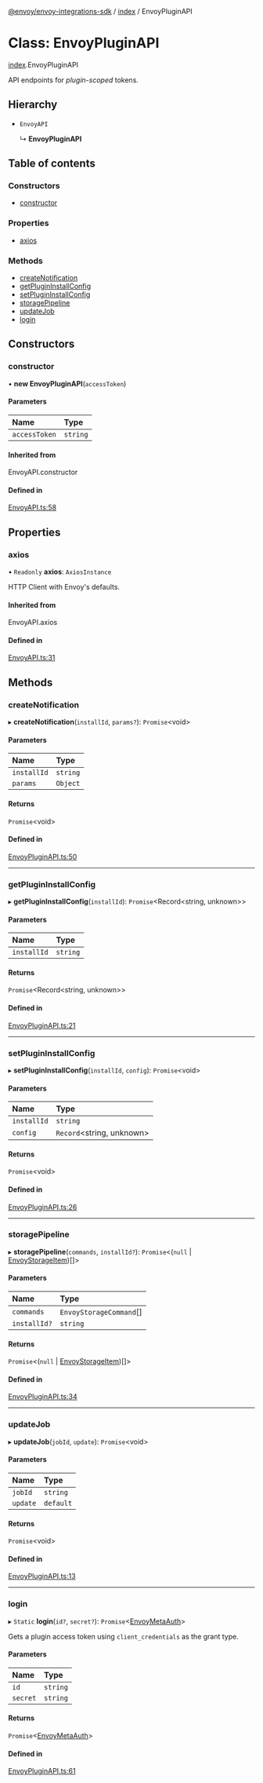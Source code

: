 [@envoy/envoy-integrations-sdk](../README.md) / [index](../modules/index.md) / EnvoyPluginAPI

# Class: EnvoyPluginAPI

[index](../modules/index.md).EnvoyPluginAPI

API endpoints for *plugin-scoped* tokens.

## Hierarchy

- `EnvoyAPI`

  ↳ **EnvoyPluginAPI**

## Table of contents

### Constructors

- [constructor](index.envoypluginapi.md#constructor)

### Properties

- [axios](index.envoypluginapi.md#axios)

### Methods

- [createNotification](index.envoypluginapi.md#createnotification)
- [getPluginInstallConfig](index.envoypluginapi.md#getplugininstallconfig)
- [setPluginInstallConfig](index.envoypluginapi.md#setplugininstallconfig)
- [storagePipeline](index.envoypluginapi.md#storagepipeline)
- [updateJob](index.envoypluginapi.md#updatejob)
- [login](index.envoypluginapi.md#login)

## Constructors

### constructor

• **new EnvoyPluginAPI**(`accessToken`)

#### Parameters

| Name | Type |
| :------ | :------ |
| `accessToken` | `string` |

#### Inherited from

EnvoyAPI.constructor

#### Defined in

[EnvoyAPI.ts:58](https://github.com/envoy/envoy-integrations-sdk-nodejs/blob/d8fa581/src/EnvoyAPI.ts#L58)

## Properties

### axios

• `Readonly` **axios**: `AxiosInstance`

HTTP Client with Envoy's defaults.

#### Inherited from

EnvoyAPI.axios

#### Defined in

[EnvoyAPI.ts:31](https://github.com/envoy/envoy-integrations-sdk-nodejs/blob/d8fa581/src/EnvoyAPI.ts#L31)

## Methods

### createNotification

▸ **createNotification**(`installId`, `params?`): `Promise`<void\>

#### Parameters

| Name | Type |
| :------ | :------ |
| `installId` | `string` |
| `params` | `Object` |

#### Returns

`Promise`<void\>

#### Defined in

[EnvoyPluginAPI.ts:50](https://github.com/envoy/envoy-integrations-sdk-nodejs/blob/d8fa581/src/EnvoyPluginAPI.ts#L50)

___

### getPluginInstallConfig

▸ **getPluginInstallConfig**(`installId`): `Promise`<Record<string, unknown\>\>

#### Parameters

| Name | Type |
| :------ | :------ |
| `installId` | `string` |

#### Returns

`Promise`<Record<string, unknown\>\>

#### Defined in

[EnvoyPluginAPI.ts:21](https://github.com/envoy/envoy-integrations-sdk-nodejs/blob/d8fa581/src/EnvoyPluginAPI.ts#L21)

___

### setPluginInstallConfig

▸ **setPluginInstallConfig**(`installId`, `config`): `Promise`<void\>

#### Parameters

| Name | Type |
| :------ | :------ |
| `installId` | `string` |
| `config` | `Record`<string, unknown\> |

#### Returns

`Promise`<void\>

#### Defined in

[EnvoyPluginAPI.ts:26](https://github.com/envoy/envoy-integrations-sdk-nodejs/blob/d8fa581/src/EnvoyPluginAPI.ts#L26)

___

### storagePipeline

▸ **storagePipeline**(`commands`, `installId?`): `Promise`<(``null`` \| [EnvoyStorageItem](../modules/index.md#envoystorageitem))[]\>

#### Parameters

| Name | Type |
| :------ | :------ |
| `commands` | `EnvoyStorageCommand`[] |
| `installId?` | `string` |

#### Returns

`Promise`<(``null`` \| [EnvoyStorageItem](../modules/index.md#envoystorageitem))[]\>

#### Defined in

[EnvoyPluginAPI.ts:34](https://github.com/envoy/envoy-integrations-sdk-nodejs/blob/d8fa581/src/EnvoyPluginAPI.ts#L34)

___

### updateJob

▸ **updateJob**(`jobId`, `update`): `Promise`<void\>

#### Parameters

| Name | Type |
| :------ | :------ |
| `jobId` | `string` |
| `update` | `default` |

#### Returns

`Promise`<void\>

#### Defined in

[EnvoyPluginAPI.ts:13](https://github.com/envoy/envoy-integrations-sdk-nodejs/blob/d8fa581/src/EnvoyPluginAPI.ts#L13)

___

### login

▸ `Static` **login**(`id?`, `secret?`): `Promise`<[EnvoyMetaAuth](../modules/index.md#envoymetaauth)\>

Gets a plugin access token using `client_credentials` as the grant type.

#### Parameters

| Name | Type |
| :------ | :------ |
| `id` | `string` |
| `secret` | `string` |

#### Returns

`Promise`<[EnvoyMetaAuth](../modules/index.md#envoymetaauth)\>

#### Defined in

[EnvoyPluginAPI.ts:61](https://github.com/envoy/envoy-integrations-sdk-nodejs/blob/d8fa581/src/EnvoyPluginAPI.ts#L61)
